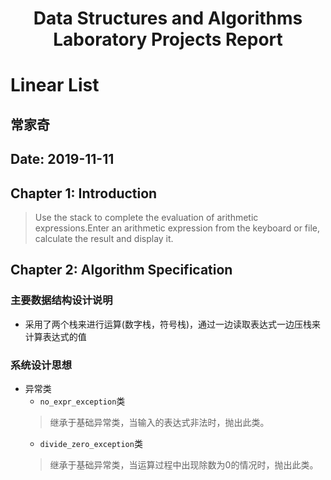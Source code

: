 <center><h1>
Data Structures and Algorithms Laboratory Projects Report </h1></center> 

# Linear List
## 常家奇
## Date: 2019-11-11

## Chapter 1: Introduction
> Use the stack to complete the evaluation of arithmetic expressions.Enter an arithmetic expression from the keyboard or file, calculate the result and display it.

## Chapter 2: Algorithm Specification 

### 主要数据结构设计说明

- 采用了两个栈来进行运算(数字栈，符号栈)，通过一边读取表达式一边压栈来计算表达式的值

### 系统设计思想

- 异常类
    - `no_expr_exception`类
    > 继承于基础异常类，当输入的表达式非法时，抛出此类。
    - `divide_zero_exception`类
    > 继承于基础异常类，当运算过程中出现除数为0的情况时，抛出此类。
    




